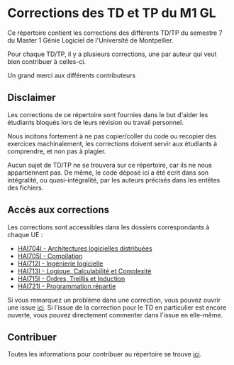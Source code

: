 # Corrections des TD et TP du M1 GL
Ce répertoire contient les corrections des différents TD/TP du semestre 7 du Master 1 Génie Logiciel de l'Université de Montpellier.

Pour chaque TD/TP, il y a plusieurs corrections, une par auteur qui veut bien contribuer à celles-ci.

Un grand merci aux différents contributeurs

## Disclaimer

Les corrections de ce répertoire sont fournies dans le but d'aider les étudiants bloqués lors de leurs révision ou travail personnel. 

Nous incitons fortement à ne pas copier/coller du code ou recopier des exercices machinalement, les corrections doivent servir aux étudiants à comprendre, et non pas à plagier.

Aucun sujet de TD/TP ne se trouvera sur ce répertoire, car ils ne nous appartiennent pas. De même, le code déposé ici a été écrit dans son intégralité, ou quasi-intégralité, par les auteurs précisés dans les entêtes des fichiers. 

## Accès aux corrections

Les corrections sont accessibles dans les dossiers correspondants à chaque UE :
* [HAI704I - Architectures logicielles distribuées](HAI704I%20Architectures%20logicielles%20distribuées)
* [HAI705I - Compilation](HAI705I%20Compilation)
* [HAI712I - Ingénierie logicielle](HAI712I%20Ingénierie%20logicielle)
* [HAI713I - Logique, Calculabilité et Complexité](HAI713I%20Logique%20Calculabilité%20Complexité)
* [HAI715I - Ordres, Treillis et Induction](HAI715I%20Ordres%20treillis%20et%20induction)
* [HAI721I - Programmation répartie](HAI721I%20Programmation%20répartie)

Si vous remarquez un problème dans une correction, vous pouvez ouvrir une issue [ici](https://github.com/Gaiko19/Corrections_M1GL/issues/). Si l'issue de la correction pour le TD en particulier est encore ouverte, vous pouvez directement commenter dans l'issue en elle-même.

## Contribuer

Toutes les informations pour contribuer au répertoire se trouve [ici](CONTRIBUTORS.md).
